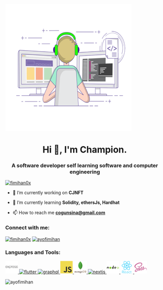 <img src="	https://github.com/ayofimihan/ayofimihan/blob/main/working.gif?raw=true" width="400px" height="400px" />

<h1 align="center">Hi 👋, I'm Champion.</h1>
<h3 align="center">A software developer self learning software and computer engineering</h3>

<p align="left"> <a href="https://twitter.com/fimihan0x" target="blank"><img src="https://img.shields.io/twitter/follow/fimihan0x?logo=twitter&style=for-the-badge" alt="fimihan0x" /></a> </p>

- 🔭 I’m currently working on **CJNFT**

- 🌱 I’m currently learning **Solidity, ethersJs, Hardhat**

- 📫 How to reach me **cogunsina@gmail.com**

<h3 align="left">Connect with me:</h3>
<p align="left">
<a href="https://twitter.com/fimihan0x" target="blank"><img align="center" src="https://raw.githubusercontent.com/rahuldkjain/github-profile-readme-generator/master/src/images/icons/Social/twitter.svg" alt="fimihan0x" height="30" width="40" /></a>
<a href="https://linkedin.com/in/ayofimihan" target="blank"><img align="center" src="https://raw.githubusercontent.com/rahuldkjain/github-profile-readme-generator/master/src/images/icons/Social/linked-in-alt.svg" alt="ayofimihan" height="30" width="40" /></a>
</p>

<h3 align="left">Languages and Tools:</h3>
<p align="left"> <a href="https://expressjs.com" target="_blank" rel="noreferrer"> <img src="https://raw.githubusercontent.com/devicons/devicon/master/icons/express/express-original-wordmark.svg" alt="express" width="40" height="40"/> </a> <a href="https://flutter.dev" target="_blank" rel="noreferrer"> <img src="https://www.vectorlogo.zone/logos/flutterio/flutterio-icon.svg" alt="flutter" width="40" height="40"/> </a> <a href="https://graphql.org" target="_blank" rel="noreferrer"> <img src="https://www.vectorlogo.zone/logos/graphql/graphql-icon.svg" alt="graphql" width="40" height="40"/> </a> <a href="https://developer.mozilla.org/en-US/docs/Web/JavaScript" target="_blank" rel="noreferrer"> <img src="https://raw.githubusercontent.com/devicons/devicon/master/icons/javascript/javascript-original.svg" alt="javascript" width="40" height="40"/> </a> <a href="https://www.mongodb.com/" target="_blank" rel="noreferrer"> <img src="https://raw.githubusercontent.com/devicons/devicon/master/icons/mongodb/mongodb-original-wordmark.svg" alt="mongodb" width="40" height="40"/> </a> <a href="https://nextjs.org/" target="_blank" rel="noreferrer"> <img src="https://cdn.worldvectorlogo.com/logos/nextjs-2.svg" alt="nextjs" width="40" height="40"/> </a> <a href="https://nodejs.org" target="_blank" rel="noreferrer"> <img src="https://raw.githubusercontent.com/devicons/devicon/master/icons/nodejs/nodejs-original-wordmark.svg" alt="nodejs" width="40" height="40"/> </a> <a href="https://reactjs.org/" target="_blank" rel="noreferrer"> <img src="https://raw.githubusercontent.com/devicons/devicon/master/icons/react/react-original-wordmark.svg" alt="react" width="40" height="40"/> </a> <a href="https://sass-lang.com" target="_blank" rel="noreferrer"> <img src="https://raw.githubusercontent.com/devicons/devicon/master/icons/sass/sass-original.svg" alt="sass" width="40" height="40"/> </a> </p>

<p><img align="center" src="https://github-readme-stats.vercel.app/api/top-langs?username=ayofimihan&show_icons=true&locale=en&layout=compact" alt="ayofimihan" /></p>

<!---
ayofimihan/ayofimihan is a ✨ special ✨ repository because its `README.md` (this file) appears on your GitHub profile.
You can click the Preview link to take a look at your changes.
--->
